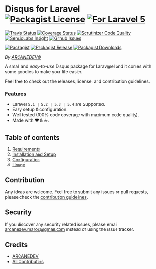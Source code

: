 # Disqus for Laravel  [![Packagist License][badge_license]](LICENSE.md) [![For Laravel 5][badge_laravel]][link-github-repo]

[![Travis Status][badge_build]][link-travis]
[![Coverage Status][badge_coverage]][link-scrutinizer]
[![Scrutinizer Code Quality][badge_quality]][link-scrutinizer]
[![SensioLabs Insight][badge_insight]][link-insight]
[![Github Issues][badge_issues]][link-github-issues]

[![Packagist][badge_package]][link-packagist]
[![Packagist Release][badge_release]][link-packagist]
[![Packagist Downloads][badge_downloads]][link-packagist]

*By [ARCANEDEV&copy;](http://www.arcanedev.net/)*

A small and *easy-to-use* Disqus package for Larav@el and it comes with some goodies to make your life easier.

Feel free to check out the [releases](https://github.com/ARCANEDEV/LaravelDisqus/releases), [license](LICENSE.md), and [contribution guidelines](CONTRIBUTING.md).

### Features

  * Laravel `5.1 | 5.2 | 5.3 | 5.4` are Supported.
  * Easy setup & configuration.
  * Well tested (100% code coverage with maximum code quality).
  * Made with :heart: &amp; :coffee:.

## Table of contents

  1. [Requirements](_docs/1-Requirements.md)
  2. [Installation and Setup](_docs/2-Installation-and-Setup.md)
  3. [Configuration](_docs/3-Configuration.md)
  4. [Usage](_docs/4-Usage.md)

## Contribution

Any ideas are welcome. Feel free to submit any issues or pull requests, please check the [contribution guidelines](CONTRIBUTING.md).

## Security

If you discover any security related issues, please email arcanedev.maroc@gmail.com instead of using the issue tracker.

## Credits

- [ARCANEDEV][link-author]
- [All Contributors][link-contributors]

[badge_license]:     https://img.shields.io/packagist/l/arcanedev/laravel-disqus.svg?style=flat-square
[badge_laravel]:     https://img.shields.io/badge/Laravel-%205.1|5.2|5.3-orange.svg?style=flat-square
[badge_build]:       https://img.shields.io/travis/ARCANEDEV/LaravelDisqus.svg?style=flat-square
[badge_coverage]:    https://img.shields.io/scrutinizer/coverage/g/ARCANEDEV/LaravelDisqus.svg?style=flat-square
[badge_quality]:     https://img.shields.io/scrutinizer/g/ARCANEDEV/LaravelDisqus.svg?style=flat-square
[badge_insight]:     https://img.shields.io/sensiolabs/i/289f3acd-776d-489e-afa0-bebd6691498b.svg?style=flat-square
[badge_issues]:      https://img.shields.io/github/issues/ARCANEDEV/LaravelDisqus.svg?style=flat-square
[badge_package]:     https://img.shields.io/badge/package-arcanedev/laravel--disqus-blue.svg?style=flat-square
[badge_release]:     https://img.shields.io/packagist/v/arcanedev/laravel-disqus.svg?style=flat-square
[badge_downloads]:   https://img.shields.io/packagist/dt/arcanedev/laravel-disqus.svg?style=flat-square

[link-author]:        https://github.com/arcanedev-maroc
[link-github-repo]:   https://github.com/ARCANEDEV/LaravelDisqus
[link-github-issues]: https://github.com/ARCANEDEV/LaravelDisqus/issues
[link-contributors]:  https://github.com/ARCANEDEV/LaravelDisqus/graphs/contributors
[link-packagist]:     https://packagist.org/packages/arcanedev/laravel-disqus
[link-travis]:        https://travis-ci.org/ARCANEDEV/LaravelDisqus
[link-scrutinizer]:   https://scrutinizer-ci.com/g/ARCANEDEV/LaravelDisqus/?branch=master
[link-insight]:       https://insight.sensiolabs.com/projects/289f3acd-776d-489e-afa0-bebd6691498b
